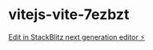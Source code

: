 # vitejs-vite-7ezbzt

[Edit in StackBlitz next generation editor ⚡️](https://stackblitz.com/~/github.com/slipfan4eg/vitejs-vite-7ezbzt)